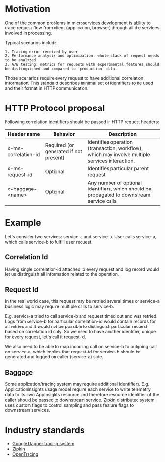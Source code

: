# Motivation
One of the common problems in microservices development is ability to trace request flow from client (application, browser) through all the services involved in processing.

Typical scenarios include:

	1. Tracing error received by user
	2. Performance analysis and optimization: whole stack of request needs to be analyzed
	3. A/B testing: metrics for requests with experimental features should be distinguished and compared to 'production' data.

Those scenarios require every request to have additional correlation information. This standard describes minimal set of identifiers to be used and their format in HTTP communication.

# HTTP Protocol proposal
Following correlation identifiers  should be passed in HTTP request headers:

| Header name           |  Behavior                              | Description                                                                                    |
| ----------------------| -------------------------------------- | ---------------------------------------------------------------------------------------------- |
| x-ms-correlation-id   | Required (or generated if not present) | Identifies operation (transaction, workflow), which may involve multiple services interaction. |
| x-ms-request-id       | Optional                               | Identifies particular parent request                                                           |
| x-baggage-\<name\>      | Optional                               | Any number of optional identifiers, which should be propagated  to downstream service calls    |

# Example

Let's consider two services: service-a and service-b. User calls service-a, which calls service-b to fulfill user request.
## Correlation Id
Having single correlation-id attached to every request and log record would let us distinguish all information related to the operation.

## Request Id
In the real world case, this request may be retried several times or service-a business logic may require multiple calls to service-b.

E.g. service-a tried to call service-b and request timed out and was retried. Logs from service-b for particular correlation-id would contain records for all retries and it would not be possible to distinguish particular request based on correlation id only. So we need to have another identifier, unique for every request, let's call it request-id.

We also need to be able to map incoming call on service-b to outgoing call on service-a, which implies that request-id for service-b should be generated and logged on caller (service-a) side.

## Baggage
Some application/tracing system may require additional identifiers.
E.g. ApplicationInsights usage model require each service to write telemetry data to its own AppInsights resource and therefore resource identifier of the caller should be passed to  downstream service.
[Zipkin](http://zipkin.io/) distributed system uses custom flags to control sampling and pass feature flags to downstream services. 

# Industry standards
- [Google Dapper tracing system](http://static.googleusercontent.com/media/research.google.com/en//pubs/archive/36356.pdf)
- [Zipkin](http://zipkin.io/)
- [OpenTracing](http://opentracing.io/)
